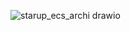 
![starup_ecs_archi drawio](https://github.com/user-attachments/assets/7beb062c-74e9-41e3-bae1-f9f79fd721bc)
